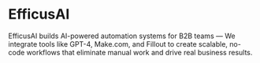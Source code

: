 # EfficusAI
EfficusAI builds AI-powered automation systems for B2B teams — We integrate tools like GPT-4, Make.com, and Fillout to create scalable, no-code workflows that eliminate manual work and drive real business results.
